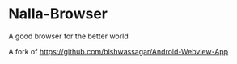 # Nalla-Browser
A good browser for the better world

A fork of https://github.com/bishwassagar/Android-Webview-App

